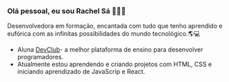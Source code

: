 <h3>Olá pessoal, eu sou Rachel Sá 🙋🏼‍♀️</h3>

Desenvolvedora em formação, encantada com tudo que tenho aprendido e eufórica com as infinitas possibilidades do mundo tecnológico.🌎💻

<ul>
<li>Aluna <a href="https://rodolfomori.com.br/devclub">DevClub</a>- a melhor plataforma de ensino para desenvolver programadores.</li>
<li>Atualmente estou aprendendo e criando projetos com HTML, CSS e iniciando aprendizado de JavaScrip e React.</li>
</ul>




<!--
**rachelbsa/rachelbsa** is a ✨ _special_ ✨ repository because its `README.md` (this file) appears on your GitHub profile.

Here are some ideas to get you started:

- 🔭 I’m currently working on ...
- 🌱 I’m currently learning ...
- 👯 I’m looking to collaborate on ...
- 🤔 I’m looking for help with ...
- 💬 Ask me about ...
- 📫 How to reach me: ...
- 😄 Pronouns: ...
- ⚡ Fun fact: ...
-->
